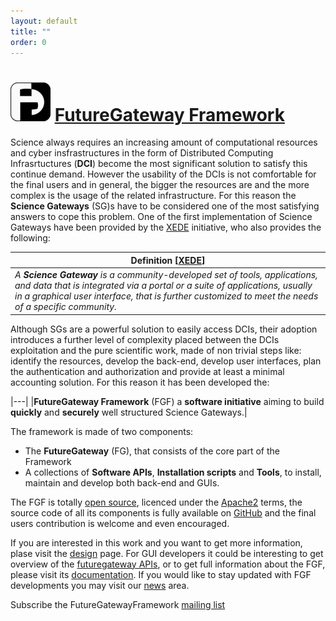 ```yaml
---
layout: default
title: ""
order: 0
---
```


# ![FGF](/images/fglogo_64.png) [FutureGateway Framework][fgf]

Science always requires an increasing amount of computational resources and cyber insfrastructures in the form of Distributed Computing Infrasrtuctures (**DCI**) become the most significant solution to satisfy this continue demand. However the usability of the DCIs is not comfortable for the final users and in general, the bigger the resources are and the more complex is the usage of the related infrastructure. For this reason the **Science Gateways** (SG)s have to be considered one of the most satisfying answers to cope this problem.
One of the first implementation of Science Gateways have been provided by the [XEDE](https://www.xsede.org) initiative, who also provides the following:

| **Definition** [[XEDE](https://www.xsede.org/ecosystem/science-gateways)]                                                                                                                                                                                      |
| -------------------------------------------------------------------------------------------------------------------------------------------------------------------------------------------------------------------------------------------------------------- |
| _A **Science Gateway** is a community-developed set of tools, applications, and data that is integrated via a portal or a suite of applications, usually in a graphical user interface, that is further customized to meet the needs of a specific community._ |

Although SGs are a powerful solution to easily access DCIs, their adoption introduces a further level of complexity placed between the DCIs exploitation and the pure scientific work, made of non trivial steps like: identify the resources, develop the back-end, develop user interfaces, plan the authentication and authorization and provide at least a minimal accounting solution. For this reason it has been developed the:

|---|
|**FutureGateway Framework** (FGF) a **software initiative** aiming to build **quickly** and **securely** well structured Science Gateways.|

The framework is made of two components:

- The **FutureGateway** (FG), that consists of the core part of the Framework
- A collections of **Software APIs**, **Installation scripts** and **Tools**, to install, maintain and develop both back-end and GUIs.

The FGF is totally [open source][osi], licenced under the [Apache2][apache2] terms, the source code of all its components is fully available on [GitHub][github] and the final users contribution is welcome and even encouraged.

If you are interested in this work and you want to get more information, plase visit the [design](/design/) page. For GUI developers it could be interesting to get overview of the [futuregateway APIs](/fgfapis/), or to get full information about the FGF, please visit its [documentation](https://futuregateway-framework.readthedocs.io/en/latest/?badge=latest).
If you would like to stay updated with FGF developments you may visit our [news](/news/) area.

Subscribe the FutureGatewayFramework <a href="https://mailman.ct.infn.it/mailman/listinfo/futuregatewayframework">mailing list</a>

[fgf]: https://github.com/FutureGatewayFramework
[osi]: https://opensource.org/osd
[github]: https://github.com
[apache2]: https://www.apache.org/licenses/LICENSE-2.0
